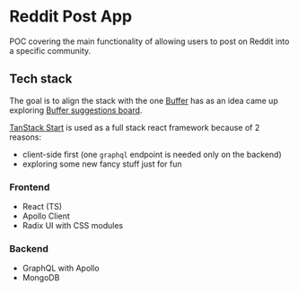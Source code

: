 # Reddit Post App

POC covering the main functionality of allowing users to post on Reddit into a specific community.

## Tech stack

The goal is to align the stack with the one [Buffer](https://buffer.com) has as an idea came up exploring [Buffer suggestions board](https://suggestions.buffer.com).

[TanStack Start](https://tanstack.com/start/latest) is used as a full stack react framework because of 2 reasons:

- client-side first (one `graphql` endpoint is needed only on the backend)
- exploring some new fancy stuff just for fun

### Frontend

- React (TS)
- Apollo Client
- Radix UI with CSS modules

### Backend

- GraphQL with Apollo
- MongoDB
